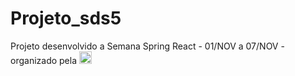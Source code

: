 # Projeto_sds5

Projeto desenvolvido a Semana Spring React - 01/NOV a 07/NOV - organizado pela
<a href="https://devsuperior.com.br/"><img height="20" src="https://devsuperior.com.br/_next/static/images/complete_logo-b49596a32b06eba677b5b122390a1099.svg" /></a>
